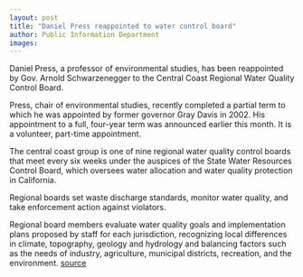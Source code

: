 ```yaml
---
layout: post
title: "Daniel Press reappointed to water control board"
author: Public Information Department
images:
---
```


Daniel Press, a professor of environmental studies, has been reappointed by Gov. Arnold Schwarzenegger to the Central Coast Regional Water Quality Control Board.

Press, chair of environmental studies, recently completed a partial term to which he was appointed by former governor Gray Davis in 2002. His appointment to a full, four-year term was announced earlier this month. It is a volunteer, part-time appointment.

The central coast group is one of nine regional water quality control boards that meet every six weeks under the auspices of the State Water Resources Control Board, which oversees water allocation and water quality protection in California.

Regional boards set waste discharge standards, monitor water quality, and take enforcement action against violators.

Regional board members evaluate water quality goals and implementation plans proposed by staff for each jurisdiction, recognizing local differences in climate, topography, geology and hydrology and balancing factors such as the needs of industry, agriculture, municipal districts, recreation, and the environment.
[source](http://www1.ucsc.edu/currents/04-05/01-03/appointments-press.asp "Permalink to appointments-press")
